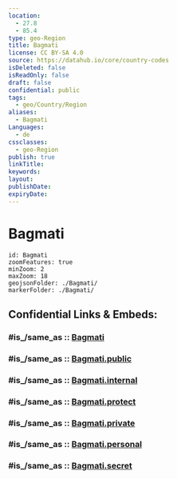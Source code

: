 ```yaml
---
location:
  - 27.8
  - 85.4
type: geo-Region
title: Bagmati
license: CC BY-SA 4.0
source: https://datahub.io/core/country-codes
isDeleted: false
isReadOnly: false
draft: false
confidential: public
tags:
  - geo/Country/Region
aliases:
  - Bagmati
Languages:
  - de
cssclasses:
  - geo-Region
publish: true
linkTitle:
keywords:
layout:
publishDate:
expiryDate:
---
```


# Bagmati

```leaflet
id: Bagmati
zoomFeatures: true 
minZoom: 2 
maxZoom: 18
geojsonFolder: ./Bagmati/
markerFolder: ./Bagmati/
```


## Confidential Links & Embeds: 

### #is_/same_as :: [Bagmati](/_Standards/Earth/Continent/Asia/Asia~South/Nepal/Regions~Nepal/Nepal~Central/counties~Central/Bagmati.md) 

### #is_/same_as :: [Bagmati.public](/_public/Earth/Continent/Asia/Asia~South/Nepal/Regions~Nepal/Nepal~Central/counties~Central/Bagmati.public.md) 

### #is_/same_as :: [Bagmati.internal](/_internal/Earth/Continent/Asia/Asia~South/Nepal/Regions~Nepal/Nepal~Central/counties~Central/Bagmati.internal.md) 

### #is_/same_as :: [Bagmati.protect](/_protect/Earth/Continent/Asia/Asia~South/Nepal/Regions~Nepal/Nepal~Central/counties~Central/Bagmati.protect.md) 

### #is_/same_as :: [Bagmati.private](/_private/Earth/Continent/Asia/Asia~South/Nepal/Regions~Nepal/Nepal~Central/counties~Central/Bagmati.private.md) 

### #is_/same_as :: [Bagmati.personal](/_personal/Earth/Continent/Asia/Asia~South/Nepal/Regions~Nepal/Nepal~Central/counties~Central/Bagmati.personal.md) 

### #is_/same_as :: [Bagmati.secret](/_secret/Earth/Continent/Asia/Asia~South/Nepal/Regions~Nepal/Nepal~Central/counties~Central/Bagmati.secret.md)

